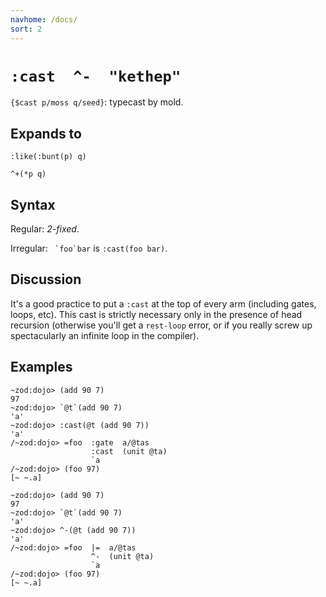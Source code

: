 ```yaml
---
navhome: /docs/
sort: 2
---
```


# `:cast  ^-  "kethep"`

`{$cast p/moss q/seed}`: typecast by mold.

## Expands to

```
:like(:bunt(p) q)
```

```
^+(*p q)
```

## Syntax

Regular: *2-fixed*.

Irregular: `` `foo`bar`` is `:cast(foo bar)`.

## Discussion

It's a good practice to put a `:cast` at the top of every arm
(including gates, loops, etc).  This cast is strictly necessary
only in the presence of head recursion (otherwise you'll get a
`rest-loop` error, or if you really screw up spectacularly an 
infinite loop in the compiler).

## Examples

```
~zod:dojo> (add 90 7)
97
~zod:dojo> `@t`(add 90 7)
'a'
~zod:dojo> :cast(@t (add 90 7))
'a'
/~zod:dojo> =foo  :gate  a/@tas
                  :cast  (unit @ta)
                  `a
/~zod:dojo> (foo 97)
[~ ~.a]
```

```
~zod:dojo> (add 90 7)
97
~zod:dojo> `@t`(add 90 7)
'a'
~zod:dojo> ^-(@t (add 90 7))
'a'
/~zod:dojo> =foo  |=  a/@tas
                  ^-  (unit @ta)
                  `a
/~zod:dojo> (foo 97)
[~ ~.a]
```
